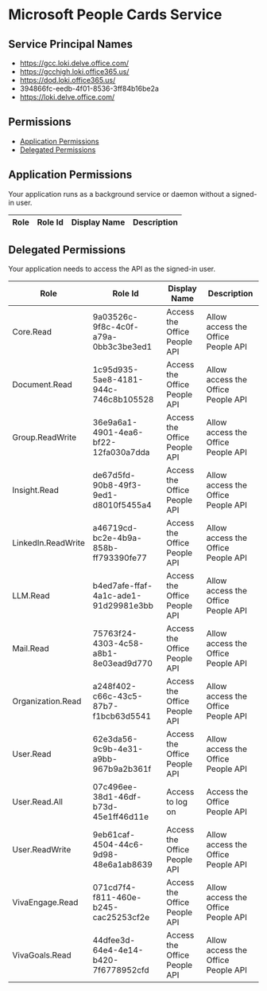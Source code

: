 # Microsoft People Cards Service
## Service Principal Names
- https://gcc.loki.delve.office.com/
- https://gcchigh.loki.office365.us/
- https://dod.loki.office365.us/
- 394866fc-eedb-4f01-8536-3ff84b16be2a
- https://loki.delve.office.com/

 ## Permissions
- [Application Permissions](#application-permissions)
- [Delegated Permissions](#delegated-permissions)

## Application Permissions
Your application runs as a background service or daemon without a signed-in user.

| Role | Role Id | Display Name | Description |
|---|---|---|---|

## Delegated Permissions
Your application needs to access the API as the signed-in user. 

| Role | Role Id | Display Name | Description |
|---|---|---|---|
| Core.Read | 9a03526c-9f8c-4c0f-a79a-0bb3c3be3ed1 | Access the Office People API | Allow access the Office People API |
| Document.Read | 1c95d935-5ae8-4181-944c-746c8b105528 | Access the Office People API | Allow access the Office People API |
| Group.ReadWrite | 36e9a6a1-4901-4ea6-bf22-12fa030a7dda | Access the Office People API | Allow access the Office People API |
| Insight.Read | de67d5fd-90b8-49f3-9ed1-d8010f5455a4 | Access the Office People API | Allow access the Office People API |
| LinkedIn.ReadWrite | a46719cd-bc2e-4b9a-858b-ff793390fe77 | Access the Office People API | Allow access the Office People API |
| LLM.Read | b4ed7afe-ffaf-4a1c-ade1-91d29981e3bb | Access the Office People API | Allow access the Office People API |
| Mail.Read | 75763f24-4303-4c58-a8b1-8e03ead9d770 | Access the Office People API | Allow access the Office People API |
| Organization.Read | a248f402-c66c-43c5-87b7-f1bcb63d5541 | Access the Office People API | Allow access the Office People API |
| User.Read | 62e3da56-9c9b-4e31-a9bb-967b9a2b361f | Access the Office People API | Allow access the Office People API |
| User.Read.All | 07c496ee-38d1-46df-b73d-45e1ff46d11e | Access to log on | Access the Office People API |
| User.ReadWrite | 9eb61caf-4504-44c6-9d98-48e6a1ab8639 | Access the Office People API | Allow access the Office People API |
| VivaEngage.Read | 071cd7f4-f811-460e-b245-cac25253cf2e | Access the Office People API | Allow access the Office People API |
| VivaGoals.Read | 44dfee3d-64e4-4e14-b420-7f6778952cfd | Access the Office People API | Allow access the Office People API |

